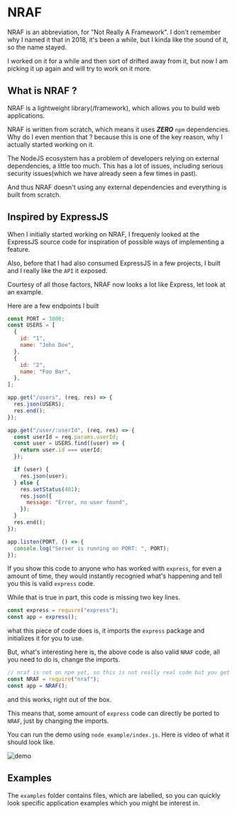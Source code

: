 # NRAF

NRAF is an abbreviation, for "Not Really A Framework". I don't remember why I named it that in 2018, it's been a while, but I kinda like the sound of it, so the name stayed.

I worked on it for a while and then sort of drifted away from it, but now I am picking it up again and will try to work on it more.

## What is NRAF ?

NRAF is a lightweight library(/framework), which allows you to build web applications.

NRAF is written from scratch, which means it uses **_ZERO_** `npm` dependencies. Why do I even mention that ? because this is one of the key reason, why I actually started working on it.

The NodeJS ecosystem has a problem of developers relying on external dependencies, a little too much. This has a lot of issues, including serious security issues(which we have already seen a few times in past).

And thus NRAF doesn't using any external dependencies and everything is built from scratch.

## Inspired by ExpressJS

When I initially started working on NRAF, I frequenly looked at the ExpressJS source code for inspiration of possible ways of implementing a feature.

Also, before that I had also consumed ExpressJS in a few projects, I built and I really like the `API` it exposed.

Courtesy of all those factors, NRAF now looks a lot like Express, let look at an example.

Here are a few endpoints I built

```javascript
const PORT = 3000;
const USERS = [
  {
    id: "1",
    name: "John Doe",
  },
  {
    id: "2",
    name: "Foo Bar",
  },
];

app.get("/users", (req, res) => {
  res.json(USERS);
  res.end();
});

app.get("/user/:userId", (req, res) => {
  const userId = req.params.userId;
  const user = USERS.find((user) => {
    return user.id === userId;
  });

  if (user) {
    res.json(user);
  } else {
    res.setStatus(401);
    res.json({
      message: "Error, no user found",
    });
  }
  res.end();
});

app.listen(PORT, () => {
  console.log("Server is running on PORT: ", PORT);
});
```

If you show this code to anyone who has worked with `express`, for even a amount of time, they would instantly recognied what's happening and tell you this is valid `express` code.

While that is true in part, this code is missing two key lines.

```javascript
const express = require("express");
const app = express();
```

what this piece of code does is, it imports the `express` package and initializes it for you to use.

But, what's interesting here is, the above code is also valid `NRAF` code, all you need to do is, change the imports.

```javascript
// nraf is not on npm yet, so this is not really real code but you get the idea.
const NRAF = require("nraf");
const app = NRAF();
```

and this works, right out of the box.

This means that, some amount of `express` code can directly be ported to `NRAF`, just by changing the imports.

You can run the demo using `node example/index.js`. Here is video of what it should look like.

![demo](demo.gif)

## Examples

The `examples` folder contains files, which are labelled, so you can quickly look specific application examples which you might be interest in.
